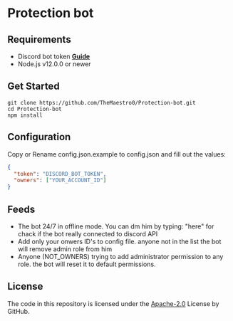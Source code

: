 # Protection bot

## Requirements
* Discord bot token **[Guide](https://discordjs.guide/preparations/setting-up-a-bot-application.html#creating-your-bot)**
* Node.js v12.0.0 or newer

## Get Started
```
git clone https://github.com/TheMaestro0/Protection-bot.git
cd Protection-bot
npm install
```

## Configuration
Copy or Rename config.json.example to config.json and fill out the values:
```json
{
  "token": "DISCORD_BOT_TOKEN",
  "owners": ["YOUR_ACCOUNT_ID"]
}
```
## Feeds

* The bot 24/7 in offline mode. You can dm him by typing: "here" for chack if the bot really connected to discord API
* Add only your onwers ID's to config file. anyone not in the list the bot will remove admin role from him
* Anyone (NOT_OWNERS) trying to add administrator permission to any role. the bot will reset it to default permissions.
## License

The code in this repository is licensed under the [Apache-2.0](https://github.com/TheMaestro0/Protection-bot/blob/master/LICENSE) License by GitHub.

